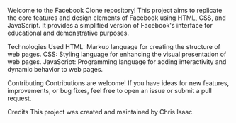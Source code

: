 Welcome to the Facebook Clone repository! This project aims to replicate the core features and design elements of Facebook using HTML, CSS, and JavaScript. It provides a simplified version of Facebook's interface for educational and demonstrative purposes.

Technologies Used
HTML: Markup language for creating the structure of web pages.
CSS: Styling language for enhancing the visual presentation of web pages.
JavaScript: Programming language for adding interactivity and dynamic behavior to web pages.

Contributing
Contributions are welcome! If you have ideas for new features, improvements, or bug fixes, feel free to open an issue or submit a pull request.

Credits
This project was created and maintained by Chris Isaac.
